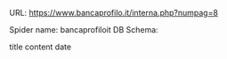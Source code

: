 URL: https://www.bancaprofilo.it/interna.php?numpag=8

Spider name: bancaprofiloit
DB Schema:

title
content
date